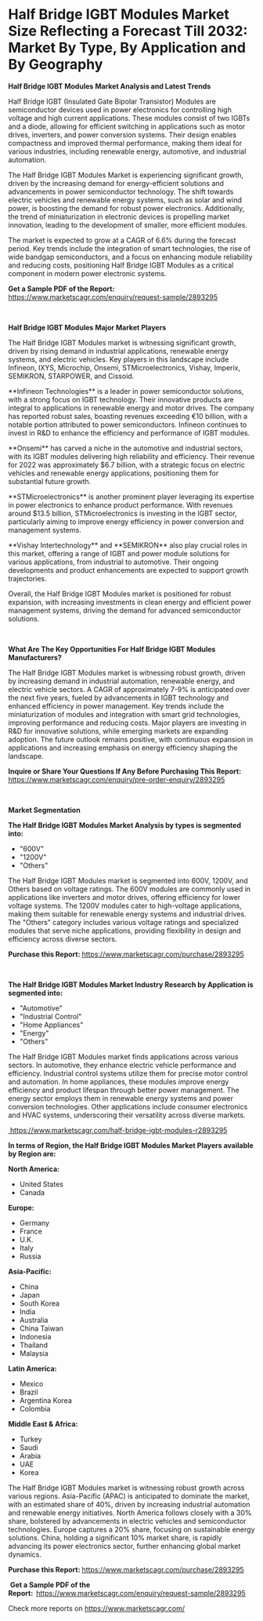 <p><h1>Half Bridge IGBT Modules Market Size Reflecting a Forecast Till 2032: Market By Type, By Application and By Geography</h1></p><p><strong>Half Bridge IGBT Modules Market Analysis and Latest Trends</strong></p>
<p><p>Half Bridge IGBT (Insulated Gate Bipolar Transistor) Modules are semiconductor devices used in power electronics for controlling high voltage and high current applications. These modules consist of two IGBTs and a diode, allowing for efficient switching in applications such as motor drives, inverters, and power conversion systems. Their design enables compactness and improved thermal performance, making them ideal for various industries, including renewable energy, automotive, and industrial automation.</p><p>The Half Bridge IGBT Modules Market is experiencing significant growth, driven by the increasing demand for energy-efficient solutions and advancements in power semiconductor technology. The shift towards electric vehicles and renewable energy systems, such as solar and wind power, is boosting the demand for robust power electronics. Additionally, the trend of miniaturization in electronic devices is propelling market innovation, leading to the development of smaller, more efficient modules.</p><p>The market is expected to grow at a CAGR of 6.6% during the forecast period. Key trends include the integration of smart technologies, the rise of wide bandgap semiconductors, and a focus on enhancing module reliability and reducing costs, positioning Half Bridge IGBT Modules as a critical component in modern power electronic systems.</p></p>
<p><strong>Get a Sample PDF of the Report:&nbsp;</strong> <a href="https://www.marketscagr.com/enquiry/request-sample/2893295?utm_campaign=2882&utm_medium=2&utm_source=Github&utm_content=ia&utm_term=15032025&utm_id=half-bridge-igbt-modules">https://www.marketscagr.com/enquiry/request-sample/2893295</a></p>
<p>&nbsp;</p>
<p><strong>Half Bridge IGBT Modules Major Market Players</strong></p>
<p><p>The Half Bridge IGBT Modules market is witnessing significant growth, driven by rising demand in industrial applications, renewable energy systems, and electric vehicles. Key players in this landscape include Infineon, IXYS, Microchip, Onsemi, STMicroelectronics, Vishay, Imperix, SEMIKRON, STARPOWER, and Cissoid.</p><p>**Infineon Technologies** is a leader in power semiconductor solutions, with a strong focus on IGBT technology. Their innovative products are integral to applications in renewable energy and motor drives. The company has reported robust sales, boasting revenues exceeding €10 billion, with a notable portion attributed to power semiconductors. Infineon continues to invest in R&D to enhance the efficiency and performance of IGBT modules.</p><p>**Onsemi** has carved a niche in the automotive and industrial sectors, with its IGBT modules delivering high reliability and efficiency. Their revenue for 2022 was approximately $6.7 billion, with a strategic focus on electric vehicles and renewable energy applications, positioning them for substantial future growth.</p><p>**STMicroelectronics** is another prominent player leveraging its expertise in power electronics to enhance product performance. With revenues around $13.5 billion, STMicroelectronics is investing in the IGBT sector, particularly aiming to improve energy efficiency in power conversion and management systems.</p><p>**Vishay Intertechnology** and **SEMIKRON** also play crucial roles in this market, offering a range of IGBT and power module solutions for various applications, from industrial to automotive. Their ongoing developments and product enhancements are expected to support growth trajectories.</p><p>Overall, the Half Bridge IGBT Modules market is positioned for robust expansion, with increasing investments in clean energy and efficient power management systems, driving the demand for advanced semiconductor solutions.</p></p>
<p>&nbsp;</p>
<p><strong>What Are The Key Opportunities For Half Bridge IGBT Modules Manufacturers?</strong></p>
<p><p>The Half Bridge IGBT Modules market is witnessing robust growth, driven by increasing demand in industrial automation, renewable energy, and electric vehicle sectors. A CAGR of approximately 7-9% is anticipated over the next five years, fueled by advancements in IGBT technology and enhanced efficiency in power management. Key trends include the miniaturization of modules and integration with smart grid technologies, improving performance and reducing costs. Major players are investing in R&D for innovative solutions, while emerging markets are expanding adoption. The future outlook remains positive, with continuous expansion in applications and increasing emphasis on energy efficiency shaping the landscape.</p></p>
<p><strong>Inquire or Share Your Questions If Any Before Purchasing This Report:</strong> <a href="https://www.marketscagr.com/enquiry/pre-order-enquiry/2893295?utm_campaign=2882&utm_medium=2&utm_source=Github&utm_content=ia&utm_term=15032025&utm_id=half-bridge-igbt-modules">https://www.marketscagr.com/enquiry/pre-order-enquiry/2893295</a></p>
<p>&nbsp;</p>
<p><strong>Market Segmentation</strong></p>
<p><strong>The Half Bridge IGBT Modules Market Analysis by types is segmented into:</strong></p>
<p><ul><li>"600V"</li><li>"1200V"</li><li>"Others"</li></ul></p>
<p><p>The Half Bridge IGBT Modules market is segmented into 600V, 1200V, and Others based on voltage ratings. The 600V modules are commonly used in applications like inverters and motor drives, offering efficiency for lower voltage systems. The 1200V modules cater to high-voltage applications, making them suitable for renewable energy systems and industrial drives. The "Others" category includes various voltage ratings and specialized modules that serve niche applications, providing flexibility in design and efficiency across diverse sectors.</p></p>
<p><strong>Purchase this Report:&nbsp;</strong><a href="https://www.marketscagr.com/purchase/2893295?utm_campaign=2882&utm_medium=2&utm_source=Github&utm_content=ia&utm_term=15032025&utm_id=half-bridge-igbt-modules">https://www.marketscagr.com/purchase/2893295</a></p>
<p>&nbsp;</p>
<p><strong>The Half Bridge IGBT Modules Market Industry Research by Application is segmented into:</strong></p>
<p><ul><li>"Automotive"</li><li>"Industrial Control"</li><li>"Home Appliances"</li><li>"Energy"</li><li>"Others"</li></ul></p>
<p><p>The Half Bridge IGBT Modules market finds applications across various sectors. In automotive, they enhance electric vehicle performance and efficiency. Industrial control systems utilize them for precise motor control and automation. In home appliances, these modules improve energy efficiency and product lifespan through better power management. The energy sector employs them in renewable energy systems and power conversion technologies. Other applications include consumer electronics and HVAC systems, underscoring their versatility across diverse markets.</p></p>
<p><a href="https://www.marketscagr.com/half-bridge-igbt-modules-r2893295?utm_campaign=2882&utm_medium=2&utm_source=Github&utm_content=ia&utm_term=15032025&utm_id=half-bridge-igbt-modules">&nbsp;https://www.marketscagr.com/half-bridge-igbt-modules-r2893295</a></p>
<p><strong>In terms of Region, the Half Bridge IGBT Modules Market Players available by Region are:</strong></p>
<p>
    <p> <strong> North America: </strong>
        <ul>
            <li>United States</li>
            <li>Canada</li>
        </ul>
        </p> 
    <p> <strong> Europe: </strong>
        <ul>
            <li>Germany</li>
            <li>France</li>
            <li>U.K.</li>
            <li>Italy</li>
            <li>Russia</li>
        </ul>
        </p> 
    <p> <strong> Asia-Pacific: </strong>
        <ul>
            <li>China</li>
            <li>Japan</li>
            <li>South Korea</li>
            <li>India</li>
            <li>Australia</li>
            <li>China Taiwan</li>
            <li>Indonesia</li>
            <li>Thailand</li>
            <li>Malaysia</li>
        </ul>
        </p> 
    <p> <strong> Latin America: </strong>
        <ul>
            <li>Mexico</li>
            <li>Brazil</li>
            <li>Argentina Korea</li>
            <li>Colombia</li>
        </ul>
        </p> 
    <p> <strong> Middle East & Africa: </strong>
        <ul>
            <li>Turkey</li>
            <li>Saudi</li>
            <li>Arabia</li>
            <li>UAE</li>
            <li>Korea</li>
        </ul>
    </p>
    </p>
<p><p>The Half Bridge IGBT Modules market is witnessing robust growth across various regions. Asia-Pacific (APAC) is anticipated to dominate the market, with an estimated share of 40%, driven by increasing industrial automation and renewable energy initiatives. North America follows closely with a 30% share, bolstered by advancements in electric vehicles and semiconductor technologies. Europe captures a 20% share, focusing on sustainable energy solutions. China, holding a significant 10% market share, is rapidly advancing its power electronics sector, further enhancing global market dynamics.</p></p>
<p><strong>Purchase this Report: </strong><a href="https://www.marketscagr.com/purchase/2893295?utm_campaign=2882&utm_medium=2&utm_source=Github&utm_content=ia&utm_term=15032025&utm_id=half-bridge-igbt-modules">https://www.marketscagr.com/purchase/2893295</a></p>
<p>&nbsp;<strong>Get a Sample PDF of the Report:&nbsp;&nbsp;</strong><a href="https://www.marketscagr.com/enquiry/request-sample/2893295?utm_campaign=2882&utm_medium=2&utm_source=Github&utm_content=ia&utm_term=15032025&utm_id=half-bridge-igbt-modules">https://www.marketscagr.com/enquiry/request-sample/2893295</a></p>
<p><strong></strong></p>
<p>Check more reports on <a href="https://www.marketscagr.com/?utm_campaign=2882&utm_medium=2&utm_source=Github&utm_content=ia&utm_term=15032025&utm_id=half-bridge-igbt-modules">https://www.marketscagr.com/</a></p>